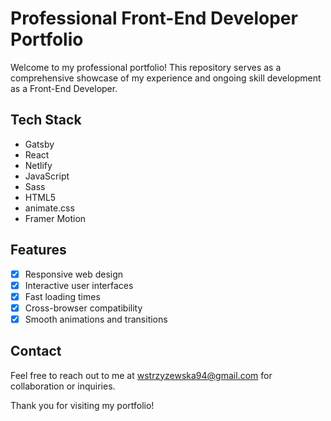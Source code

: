 # Professional Front-End Developer Portfolio

Welcome to my professional portfolio! This repository serves as a comprehensive showcase of my experience and ongoing skill development as a Front-End Developer.

## Tech Stack

- Gatsby
- React
- Netlify
- JavaScript
- Sass
- HTML5
- animate.css
- Framer Motion

## Features

- [x] Responsive web design
- [x] Interactive user interfaces
- [x] Fast loading times
- [x] Cross-browser compatibility
- [x] Smooth animations and transitions

## Contact

Feel free to reach out to me at [wstrzyzewska94@gmail.com](mailto:wstrzyzewska94@gmail.com) for collaboration or inquiries.

Thank you for visiting my portfolio!
